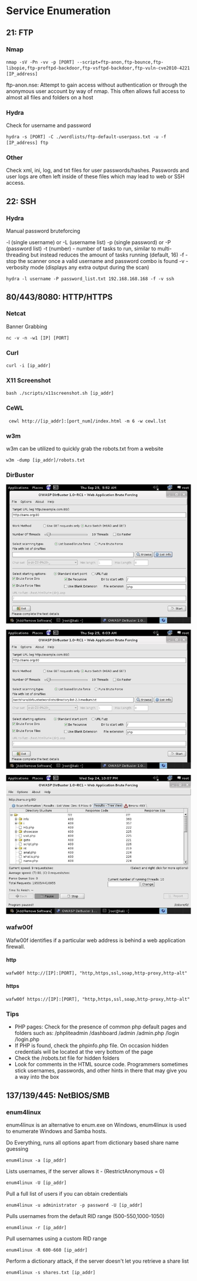 # Service Enumeration

## 21: FTP

### Nmap

```text
nmap -sV -Pn -vv -p [PORT] --script=ftp-anon,ftp-bounce,ftp-libopie,ftp-proftpd-backdoor,ftp-vsftpd-backdoor,ftp-vuln-cve2010-4221 [IP_address]
```

ftp-anon.nse: Attempt to gain access without authentication or through the anonymous user account by way of nmap. This often allows full access to almost all files and folders on a host

### Hydra

Check for username and password

```text
hydra -s [PORT] -C ./wordlists/ftp-default-userpass.txt -u -f [IP_address] ftp
```

### Other

Check xml, ini, log, and txt files for user passwords/hashes. Passwords and user logs are often left inside of these files which may lead to web or SSH access.

## 22: SSH

### Hydra

Manual password bruteforcing

-l \(single username\) or -L \(username list\) -p \(single password\) or -P \(password list\) -t \(number\) - number of tasks to run, similar to multi-threading but instead reduces the amount of tasks running \(default, 16\) -f - stop the scanner once a valid username and password combo is found -v - verbosity mode \(displays any extra output during the scan\)

```text
hydra -l username -P password_list.txt 192.168.168.168 -f -v ssh
```

## 80/443/8080: HTTP/HTTPS

### Netcat

Banner Grabbing

```text
nc -v -n -w1 [IP] [PORT]
```

### Curl

```text
curl -i [ip_addr]
```

### X11 Screenshot

```text
bash ./scripts/x11screenshot.sh [ip_addr]
```

### CeWL

```text
 cewl http://[ip_addr]:[port_num]/index.html -m 6 -w cewl.lst
```

### w3m

w3m can be utilized to quickly grab the robots.txt from a website

```text
w3m -dump [ip_addr]/robots.txt
```

### DirBuster

![Open DirBuster](../.gitbook/assets/image%20%284%29.png)

![Choose a wordlist](../.gitbook/assets/image%20%282%29.png)

![Result](../.gitbook/assets/image%20%283%29.png)

### wafw00f 

 Wafw00f identifies if a particular web address is behind a web application firewall.
 
 #### http

```
wafw00f http://[IP]:[PORT], "http,https,ssl,soap,http-proxy,http-alt"
```


 #### https
 
```
wafw00f https://[IP]:[PORT], "http,https,ssl,soap,http-proxy,http-alt"

```

### Tips
* PHP pages: Check for the presence of common php default pages and folders such as:
/phpliteadmin
/dashboard
/admin
/admin.php
/login
/login.php
* If PHP is found, check the phpinfo.php file. On occasion hidden credentials will be located at the very bottom of the page
* Check the /robots.txt file for hidden folders
* Look for comments in the HTML source code. Programmers sometimes stick usernames, passwords, and other hints in there that may give you a way into the box

## 137/139/445: NetBIOS/SMB

### enum4linux

enum4linux is an alternative to enum.exe on Windows, enum4linux is used to enumerate Windows and Samba hosts.


Do Everything, runs all options apart from dictionary based share name guessing

```
enum4linux -a [ip_addr]
```


Lists usernames, if the server allows it - (RestrictAnonymous = 0)

```
enum4linux -U [ip_addr]
```

Pull a full list of users if you can obtain credentials

```
enum4linux -u administrator -p password -U [ip_addr]
```

Pulls usernames from the default RID range (500-550,1000-1050)

```
enum4linux -r [ip_addr]
```

Pull usernames using a custom RID range
```
enum4linux -R 600-660 [ip_addr]
```

Perform a dictionary attack, if the server doesn't let you retrieve a share list
```
enum4linux -s shares.txt [ip_addr]

```

